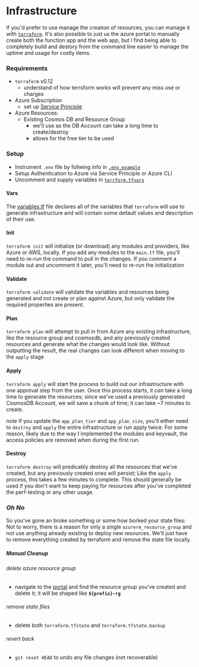 # Infrastructure

If you'd prefer to use manage the creation of resources, you can manage it with [`terraform`](https://https://www.terraform.io/). It's also possible to just us the azure portal to manually create both the function app and the web app, but I find being able to completely build and destory from the command line easier to manage the uptime and usage for costly items.

### Requirements

- `terraform` v0.12
  - understand of how terrsform works will prevent any miss use or charges
- Azure Subscription
  - set up [Service Principle](https://www.terraform.io/docs/providers/azurerm/guides/service_principal_client_secret.html)
- Azure Resources:
  - Existing Cosmos DB and Resource Group
    - we'll use as the DB Account can take a long time to create/destroy
    - allows for the free tier to be used

### Setup

- Instrument `.env` file by follwing info in [`.env_example`](./.env_example)
- Setup Authentication to Azure via Service Principle or Azure CLI
- Uncomment and supply variables in [`terrform.tfvars`](./terraform.tfvars)

#### Vars

The [variables.tf](./variables.tf) file declares all of the variables that `terraform` will use to generate infrastructure and will contain some default values and description of their use.

#### Init

`terraform init` will initialize (or download) any modules and providers, like Azure or AWS, locally. If you add any modules to the `main.tf` file, you'll need to re-run the command to pull in the changes. If you comment a module out and uncomment it later, you'll need to re-run the initialization

#### Validate

`terraform validate` will validate the variables and resources being generated and not create or plan against Azure, but only validate the required properties are present.

#### Plan

`terraform plan` will attempt to pull in from Azure any existing infrastructure, like the resource group and cosmosdb, and any previously created resources and generate what the changes would look like. Without outputting the result, the real changes can look different when moving to the `apply` stage

#### Apply

`terraform apply` will start the process to build out our infrastructure with one approval step from the user. Once this process starts, it _can_ take a long time to generate the resources; since we've used a previously generated CosmosDB Account, we will save a chunk of time; it can take ~7 minutes to create.

_note_
If you update the `app_plan_tier` and `app_plan_size`, you'll either need to `destroy` and `apply` the entire infrastructure or run apply twice. For some reason, likely due to the way I implemented the modules and keyvault, the access policies are removed when during the first run.

#### Destroy

`terraform destroy` will predicably destroy all the resources that we've created, but any previously created ones will persist; Like the `apply` process, this takes a few minutes to complete. This should generally be used if you don't want to keep paying for resources after you've completed the perf-testing or any other usage.

### **_Oh No_**

So you've gone an broke something or some how borked your state files: Not to worry, there is a reason for only a single `azurerm_resource_group` and not use anything already existing to deploy new resources. We'll just have to remove everything created by terraform and remove the state file locally.

##### Manual Cleanup

###### delete azure resource group

- navigate to the [portal](https://portal.azure.com) and find the resource group you've created and delete it; it will be shaped like **`${prefix}-rg`**

###### remove state files

- delete both `terraform.tfstate` and `terraform.tfstate.backup`

###### revert back

- `git reset HEAD` to undo any file changes (not recoverable)
